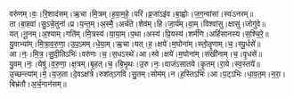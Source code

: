 

  
वरु॑णम्।वः॒।रि॒शाद॑सम्।ऋ॒चा।मि॒त्रम्।ह॒वा॒म॒हे॒।परि॑।व्र॒जा॑ऽइ॑व।बा॒ह्वोः।ज॒ग॒न्वांसा॑।स्वः॑ऽनरम्॥  
ता।बा॒हवा॑।सु॒ऽचे॒तुना॑।प्र।य॒न्त॒म्।अ॒स्मै॒।अर्च॑ते।शेव॑म्।हि।जा॒र्य॑म्।वा॒म्।विश्वा॑सु।क्षासु॑।जोगु॑वे॥  
यत्।नू॒नम्।अ॒श्याम्।गति॑म्।मि॒त्रस्य॑।या॒या॒म्।प॒था।अस्य॑।प्रि॒यस्य॑।शर्म॑णि।अहिं॑सानस्य।स॒श्चि॒रे॒॥  
यु॒वाभ्या॑म्।मि॒त्रा॒व॒रु॒णा॒।उ॒प॒ऽमम्।धे॒या॒म्।ऋ॒चा।यत्।ह॒।क्षये॑।म॒घोना॑म्।स्तो॒तॄ॒णाम्।च॒।स्पू॒र्धसे॑॥  
आ।नः॒।मि॒त्र॒।सु॒दी॒तिऽभिः॑।वरु॑णः।च॒।स॒धऽस्थे॑।आ।स्वे।क्षये॑।म॒घोना॑म्।सखी॑नाम्।च॒।वृ॒धसे॑॥  
यु॒वम्।नः॒।येषु॑।व॒रु॒णा॒।क्ष॒त्रम्।बृ॒हत्।च॒।बि॒भृ॒थः।उ॒रु।नः॒।वाज॑ऽसातये।कृ॒तम्।रा॒ये।स्व॒स्तये॑॥  
उ॒च्छन्त्या॑म्।मे॒।य॒ज॒ता।दे॒वऽक्ष॑त्रे।रुश॑त्ऽगवि।सु॒तम्।सोम॑म्।न।ह॒स्तिऽभिः॑।आ।प॒ट्ऽभिः।धा॒व॒त॒म्।न॒रा॒।बिभ्र॑तौ।अ॒र्च॒नान॑सम्॥  
